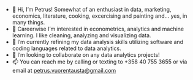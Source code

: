 - 👋 Hi, I’m Petrus! Somewhat of an enthusiast in data, marketing, economics, literature, cooking, excercising and painting and... yes, in many things.
- 👀 Careerwise I’m interested in econometrics, analytics and machine learning. I like cleaning, analyzing and visualizing data.
- 🌱 I’m currently refining my data analysis skills utilizing software and coding languages related to data analytics.
- 💞 I’m looking to collaborate on any data analytics projects!
- 📫 You can reach me by calling or texting to +358 40 755 3655 or via email at petrus.vuorentausta@gmail.com

<!---
PetrusVuorentausta/PetrusVuorentausta is a ✨ special ✨ repository because its `README.md` (this file) appears on your GitHub profile.
You can click the Preview link to take a look at your changes.
--->
